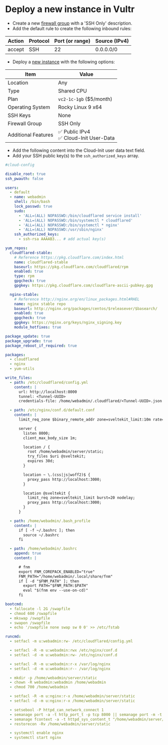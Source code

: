 # Deploy a new instance in Vultr

- Create a new [firewall group](https://my.vultr.com/firewall/) with a 'SSH Only' description.
- Add the default rule to create the following inbound rules:

| Action | Protocol | Port (or range) | Source (IPv4) |
| ------ | -------- | --------------- | ------------- |
| accept | SSH      | 22              | 0.0.0.0/0     |

- Deploy a [new instance](https://my.vultr.com/deploy/) with the following options:

| Item                | Value                                       |
| ------------------- | ------------------------------------------- |
| Location            | Any                                         |
| Type                | Shared CPU                                  |
| Plan                | `vc2-1c-1gb` ($5/month)                     |
| Operating System    | Rocky Linux 9 x64                           |
| SSH Keys            | None                                        |
| Firewall Group      | SSH Only                                    |
| Additional Features | ✅ Public IPv4<br />✅ Cloud-Init User-Data |

- Add the following content into the Cloud-Init user data text field.
- Add your SSH public key(s) to the `ssh_authorized_keys` array.

```yaml
#cloud-config

disable_root: true
ssh_pwauth: false

users:
  - default
  - name: webadmin
    shell: /bin/bash
    lock_passwd: true
    sudo:
      - 'ALL=(ALL) NOPASSWD:/bin/cloudflared service install'
      - 'ALL=(ALL) NOPASSWD:/bin/systemctl * cloudflared'
      - 'ALL=(ALL) NOPASSWD:/bin/systemctl * nginx'
      - 'ALL=(ALL) NOPASSWD:/usr/sbin/nginx'
    ssh_authorized_keys:
      - ssh-rsa AAAAB3... # add actual key(s)

yum_repos:
  cloudflared-stable:
    # Reference https://pkg.cloudflare.com/index.html
    name: cloudflared-stable
    baseurl: https://pkg.cloudflare.com/cloudflared/rpm
    enabled: true
    type: rpm
    gpgcheck: true
    gpgkey: https://pkg.cloudflare.com/cloudflare-ascii-pubkey.gpg

  nginx-stable:
    # Reference http://nginx.org/en/linux_packages.html#RHEL
    name: nginx stable repo
    baseurl: http://nginx.org/packages/centos/$releasever/$basearch/
    enabled: true
    gpgcheck: true
    gpgkey: https://nginx.org/keys/nginx_signing.key
    module_hotfixes: true

package_update: true
package_upgrade: true
package_reboot_if_required: true

packages:
  - cloudflared
  - nginx
  - yum-utils

write_files:
  - path: /etc/cloudflared/config.yml
    content: |
      url: http://localhost:8000
      tunnel: <Tunnel-UUID>
      credentials-file: /home/webadmin/.cloudflared/<Tunnel-UUID>.json

  - path: /etc/nginx/conf.d/default.conf
    content: |
      limit_req_zone $binary_remote_addr zone=sveltekit_limit:10m rate=10r/s;

      server {
        listen 8000;
        client_max_body_size 1m;

        location / {
          root /home/webadmin/server/static;
          try_files $uri @sveltekit;
          expires 30d;
        }

        location ~ \.(css|js|woff2)$ {
          proxy_pass http://localhost:3000;
        }

        location @sveltekit {
          limit_req zone=sveltekit_limit burst=20 nodelay;
          proxy_pass http://localhost:3000;
        }
      }

  - path: /home/webadmin/.bash_profile
    content: |
      if [ -f ~/.bashrc ]; then
        source ~/.bashrc
      fi

  - path: /home/webadmin/.bashrc
    append: true
    content: |

      # fnm
      export FNM_COREPACK_ENABLED="true"
      FNM_PATH="/home/webadmin/.local/share/fnm"
      if [ -d "$FNM_PATH" ]; then
        export PATH="$FNM_PATH:$PATH"
        eval "$(fnm env --use-on-cd)"
      fi

bootcmd:
  - fallocate -l 2G /swapfile
  - chmod 600 /swapfile
  - mkswap /swapfile
  - swapon /swapfile
  - echo '/swapfile none swap sw 0 0' >> /etc/fstab

runcmd:
  - setfacl -m u:webadmin:rw- /etc/cloudflared/config.yml

  - setfacl -R -m u:webadmin:rwx /etc/nginx/conf.d
  - setfacl -d -m u:webadmin:rw- /etc/nginx/conf.d

  - setfacl -R -m u:webadmin:r-x /var/log/nginx
  - setfacl -d -m u:webadmin:r-- /var/log/nginx

  - mkdir -p /home/webadmin/server/static
  - chown -R webadmin:webadmin /home/webadmin
  - chmod 700 /home/webadmin

  - setfacl -R -m u:nginx:r-x /home/webadmin/server/static
  - setfacl -d -m u:nginx:r-x /home/webadmin/server/static

  - setsebool -P httpd_can_network_connect 1
  - semanage port -a -t http_port_t -p tcp 8000 || semanage port -m -t http_port_t -p tcp 8000
  - semanage fcontext -a -t httpd_sys_content_t "/home/webadmin/server/static(/.*)?"
  - restorecon -Rv /home/webadmin/server/static

  - systemctl enable nginx
  - systemctl start nginx
```

